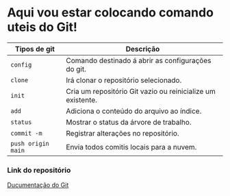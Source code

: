 # Aqui vou estar colocando comando uteis do Git!

|    Tipos de git    |                          Descrição                              |
| ------------------ | --------------------------------------------------------------- |
| `config`           | Comando destinado á abrir as configurações do git.              |
| `clone`            | Irá clonar o repositório selecionado.                           |
| `init`             | Cria um repositório Git vazio ou reinicialize um existente.     |
| `add`              | Adiciona o conteúdo do arquivo ao índice.                       |
| `status`           | Mostrar o status da árvore de trabalho.                         |
| `commit -m`        | Registrar alterações no repositório.                            |
| `push origin main` | Envia todos comitis locais para a nuvem.                        |

### Link do repositório

[Ducumentação do Git](https://git-scm.com/doc)
